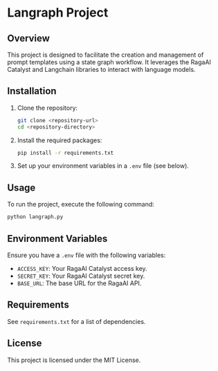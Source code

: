 # Langraph Project

## Overview

This project is designed to facilitate the creation and management of prompt templates using a state graph workflow. It leverages the RagaAI Catalyst and Langchain libraries to interact with language models.

## Installation

1. Clone the repository:
   ```bash
   git clone <repository-url>
   cd <repository-directory>
   ```

2. Install the required packages:
   ```bash
   pip install -r requirements.txt
   ```

3. Set up your environment variables in a `.env` file (see below).

## Usage

To run the project, execute the following command:
```bash
python langraph.py
```

## Environment Variables

Ensure you have a `.env` file with the following variables:
- `ACCESS_KEY`: Your RagaAI Catalyst access key.
- `SECRET_KEY`: Your RagaAI Catalyst secret key.
- `BASE_URL`: The base URL for the RagaAI API.

## Requirements

See `requirements.txt` for a list of dependencies.

## License

This project is licensed under the MIT License.
